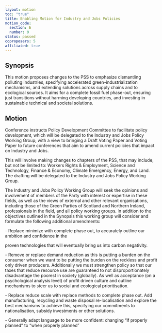 ```yaml
---
layout: motion
toc: "true"
title: Enabling Motion for Industry and Jobs Policies
motion_code:
  section: E
  number: 9
status: passed
coproposers: 5
affiliated: true
---
```

## Synopsis

This motion proposes changes to the PSS to emphasize dismantling polluting industries, specifying accelerated green-industrialization mechanisms, and extending solutions across supply chains and to ecological sources. It aims for a complete fossil fuel phase-out, ensuring just transitions without harming developing countries, and investing in sustainable technical and societal solutions.

## Motion

Conference instructs Policy Development Committee to facilitate policy development, which will be delegated to the Industry and Jobs Policy Working Group, with a view to bringing a Draft Voting Paper and Voting Paper to future conferences that aim to amend current policies that impact on Industry and Jobs.

This will involve making changes to chapters of the PSS, that may include, but not be limited to: Workers Rights & Employment, Science and Technology, Finance & Economy, Climate Emergency, Energy, and Land. The drafting will be delegated to the Industry and Jobs Policy Working Group.

The Industry and Jobs Policy Working Group will seek the opinions and involvement of members of the Party with interest or expertise in these fields, as well as the views of external and other relevant organisations, including those of the Green Parties of Scotland and Northern Ireland, professionals in the field, and all policy working groups. In addition to the objectives outlined in the Synopsis this working group will consider and formulate the following additional amendments:

\- Replace minimize with complete phase out, to accurately outline our ambition and confidence in the

proven technologies that will eventually bring us into carbon negativity.

\- Remove or replace demand reduction as this is putting a burden on the consumer when we want to be putting the burden on the reckless and profit only driven producers. Additionally we must strengthen policy so that our taxes that reduce resource use are guaranteed to not disproportionately disadvantage the poorest in society (globally). As well as acceptance (on a psychological analysis level) of profit driven culture and outline mechanisms to steer us to social and ecological prioritisation.

\- Replace reduce scale with replace methods to complete phase out. Add manufacturing, recycling and waste disposal re-localisation and explore the best mechanisms to achieve this, specifying our commitments to nationalisation, subsidy investments or other solutions.

\- Generally adapt language to be more confident: changing “if properly planned” to “when properly planned”